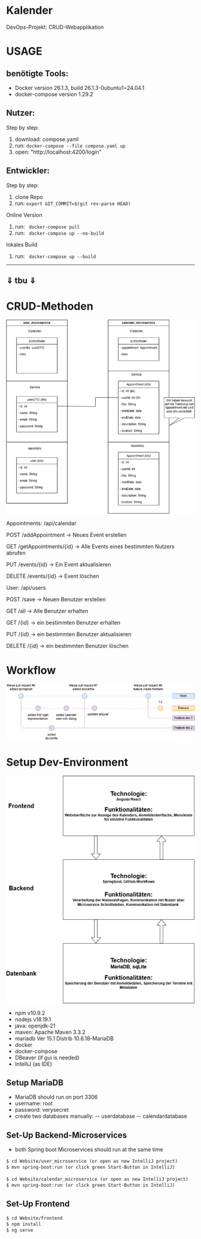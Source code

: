 # Kalender
DevOps-Projekt: CRUD-Webapplikation


# USAGE
## benötigte Tools:
- Docker version 26.1.3, build 26.1.3-0ubuntu1~24.04.1
- docker-compose version 1.29.2

## Nutzer:
Step by step:
1. download: compose.yaml
1. run: ``` docker-compose --file compose.yaml up ```
1. open: "http://localhost:4200/login"


## Entwickler:
Step by step:
1. clone Repo
1. run: ``` export GIT_COMMIT=$(git rev-parse HEAD) ```

Online Version
1. run: ``` docker-compose pull```
1. run: ``` docker-compose up --no-build```

lokales Build
1. run: ``` docker-compose up --build```
---
&Downarrow; tbu &Downarrow;
---

# CRUD-Methoden
![Technologiestack](Docs/kalender.png)

Appointments: /api/calendar

POST /addAppointment → Neues Event erstellen

GET /getAppointments/{id} → Alle Events eines bestimmten Nutzers abrufen

PUT /events/{id} → Ein Event aktualisieren

DELETE /events/{id} → Event löschen

User: /api/users

POST /save → Neuen Benutzer erstellen

GET /all → Alle Benutzer erhalten

GET /{id} → ein bestimmten Benutzer erhalten

PUT /{id} → ein bestimmten Benutzer aktualisieren

DELETE /{id} → ein bestimmten Benutzer löschen

# Workflow
![Technologiestack](Docs/graph.drawio.png)

# Setup Dev-Environment
![Technologiestack](Docs/Technologiestack.png)
- npm v10.9.2
- nodejs v18.19.1
- java: openjdk-21
- maven: Apache Maven 3.3.2
- mariadb  Ver 15.1 Distrib 10.6.18-MariaDB
- docker
- docker-compose
- DBeaver (if gui is needed)
- IntelliJ (as IDE)

## Setup MariaDB
- MariaDB should run on port 3306
- username: root
- password: verysecret
- create two databases manually:
-- userdatabase
-- calendardatabase


## Set-Up Backend-Microservices
- both Spring boot Microservices should run at the same time
```
$ cd Website/user_microservice (or open as new IntelliJ project)
$ mvn spring-boot:run (or click green Start-Button in IntelliJ)

$ cd Website/calendar_microservice (or open as new IntelliJ project)
$ mvn spring-boot:run (or click green Start-Button in IntelliJ)
```

## Set-Up Frontend
```
$ cd Website/frontend
$ npm install
$ ng serve
```
